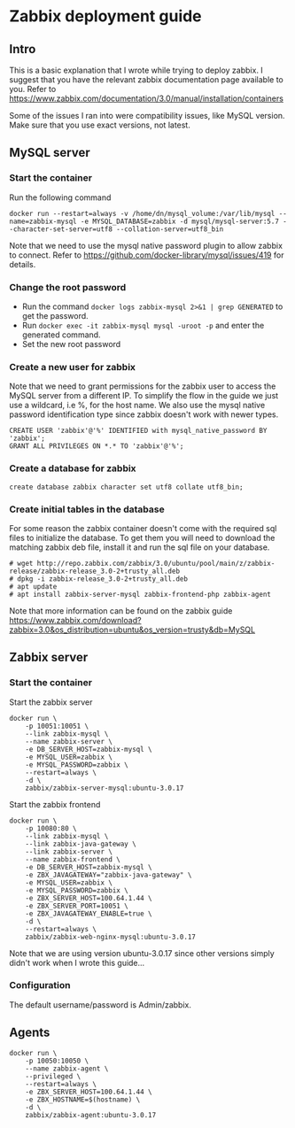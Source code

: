 # Zabbix deployment guide

## Intro

This is a basic explanation that I wrote while trying to deploy zabbix.
I suggest that you have the relevant zabbix documentation page available to you.
Refer to https://www.zabbix.com/documentation/3.0/manual/installation/containers

Some of the issues I ran into were compatibility issues, like MySQL version. Make sure that you use exact versions, not latest.

## MySQL server

### Start the container

Run the following command

```
docker run --restart=always -v /home/dn/mysql_volume:/var/lib/mysql --name=zabbix-mysql -e MYSQL_DATABASE=zabbix -d mysql/mysql-server:5.7 --character-set-server=utf8 --collation-server=utf8_bin
```

Note that we need to use the mysql native password plugin to allow zabbix to connect.
Refer to https://github.com/docker-library/mysql/issues/419 for details.


### Change the root password

* Run the command `docker logs zabbix-mysql 2>&1 | grep GENERATED` to get the password.
* Run `docker exec -it zabbix-mysql mysql -uroot -p` and enter the generated command.
* Set the new root password


### Create a new user for zabbix

Note that we need to grant permissions for the zabbix user to access the MySQL server from a different IP.
To simplify the flow in the guide we just use a wildcard, i.e %, for the host name.
We also use the mysql native password identification type since zabbix doesn't work with newer types.

```
CREATE USER 'zabbix'@'%' IDENTIFIED with mysql_native_password BY 'zabbix';
GRANT ALL PRIVILEGES ON *.* TO 'zabbix'@'%';
```


### Create a database for zabbix

```
create database zabbix character set utf8 collate utf8_bin;
```


### Create initial tables in the database

For some reason the zabbix container doesn't come with the required sql files to initialize the database.
To get them you will need to download the matching zabbix deb file, install it and run the sql file on your database.

```
# wget http://repo.zabbix.com/zabbix/3.0/ubuntu/pool/main/z/zabbix-release/zabbix-release_3.0-2+trusty_all.deb
# dpkg -i zabbix-release_3.0-2+trusty_all.deb
# apt update
# apt install zabbix-server-mysql zabbix-frontend-php zabbix-agent
```

Note that more information can be found on the zabbix guide https://www.zabbix.com/download?zabbix=3.0&os_distribution=ubuntu&os_version=trusty&db=MySQL

## Zabbix server

### Start the container

Start the zabbix server
```
docker run \
    -p 10051:10051 \
    --link zabbix-mysql \
    --name zabbix-server \
    -e DB_SERVER_HOST=zabbix-mysql \
    -e MYSQL_USER=zabbix \
    -e MYSQL_PASSWORD=zabbix \
    --restart=always \
    -d \
    zabbix/zabbix-server-mysql:ubuntu-3.0.17
```

Start the zabbix frontend
```
docker run \
    -p 10080:80 \
    --link zabbix-mysql \
    --link zabbix-java-gateway \
    --link zabbix-server \
    --name zabbix-frontend \
    -e DB_SERVER_HOST=zabbix-mysql \
    -e ZBX_JAVAGATEWAY="zabbix-java-gateway" \
    -e MYSQL_USER=zabbix \
    -e MYSQL_PASSWORD=zabbix \
    -e ZBX_SERVER_HOST=100.64.1.44 \
    -e ZBX_SERVER_PORT=10051 \
    -e ZBX_JAVAGATEWAY_ENABLE=true \
    -d \
    --restart=always \
    zabbix/zabbix-web-nginx-mysql:ubuntu-3.0.17
```

Note that we are using version ubuntu-3.0.17 since other versions simply didn't work when I wrote this guide...

### Configuration

The default username/password is Admin/zabbix.


## Agents

```
docker run \
    -p 10050:10050 \
    --name zabbix-agent \
    --privileged \
    --restart=always \
    -e ZBX_SERVER_HOST=100.64.1.44 \
    -e ZBX_HOSTNAME=$(hostname) \
    -d \
    zabbix/zabbix-agent:ubuntu-3.0.17
```
